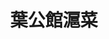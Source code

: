 ---
title: "葉公館滬菜"
description: "葉公館滬菜"
layout: shop
keywords:
  - 美食競賽
  - 台灣美食
  - 美食精選
datePublished: "2025-06-30"
dateModified: "2025-07-05"
city: "台北市"
district: "大安區"
address: "台北市大安區安和路二段118號"
phone: "0227361999"
geo: "25.02783483347581, 121.54955575498778"
google_map: "https://maps.app.goo.gl/ZJNXD8mSoFZAZGEu5"
footinder: "https://footinder.com.tw/%E5%8F%B0%E5%8C%97%E5%B8%82%E5%A4%A7%E5%AE%89%E5%8D%80/36433/"
official: ""
award:
  - name: "500盤"
    year: "2024"
    entries:
      - dishes:
          - "葉公館蟹粉豆腐"
          - "上海紅燒肉"

---